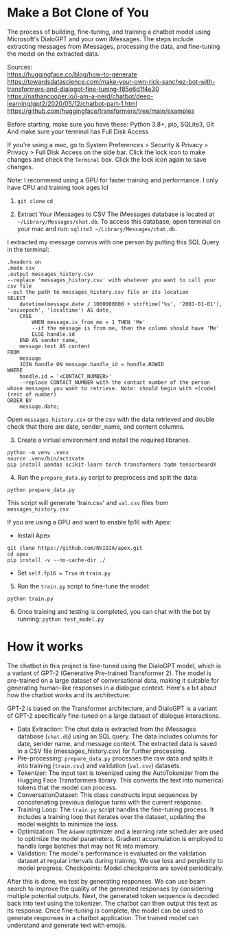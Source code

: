 # Make a Bot Clone of You

The process of building, fine-tuning, and training a chatbot model using Microsoft's DialoGPT and your own iMessages. The steps include extracting messages from iMessages, processing the data, and fine-tuning the model on the extracted data.

Sources: <br>
https://huggingface.co/blog/how-to-generate<br>
https://towardsdatascience.com/make-your-own-rick-sanchez-bot-with-transformers-and-dialogpt-fine-tuning-f85e6d1f4e30<br>
https://nathancooper.io/i-am-a-nerd/chatbot/deep-learning/gpt2/2020/05/12/chatbot-part-1.html<br>
https://github.com/huggingface/transformers/tree/main/examples<br>

Before starting, make sure you have these: Python 3.8+, pip, SQLite3, Git
And make sure your terminal has Full Disk Access

If you're using a mac, go to System Preferences > Security & Privacy > Privacy > Full Disk Access on the side bar. Click the lock icon to make changes and check the `Terminal` box. Click the lock icon again to save changes.

Note: I recommend using a GPU for faster training and performance. I only have CPU and training took ages lol

1) `git clone` 
`cd` 

2) Extract Your iMessages to CSV
The iMessages database is located at `~/Library/Messages/chat.db`. To access this database, open terminal on your mac and run: `sqlite3 ~/Library/Messages/chat.db`. 

I extracted my message convos with one person by putting this SQL Query in the terminal:
```
.headers on
.mode csv
.output messages_history.csv
--replace 'messages_history.csv' with whatever you want to call your csv file
--put the path to messages_history.csv file or its location
SELECT
    datetime(message.date / 1000000000 + strftime('%s', '2001-01-01'), 'unixepoch', 'localtime') AS date,
    CASE
        WHEN message.is_from_me = 1 THEN 'Me'
        --if the message is from me, then the column should have 'Me'
        ELSE handle.id
    END AS sender_name,
    message.text AS content
FROM
    message
    JOIN handle ON message.handle_id = handle.ROWID
WHERE
    handle.id = '<CONTACT_NUMBER>'
    --replace CONTACT_NUMBER with the contact number of the person whose messages you want to retrieve. Note: should begin with +(code)(rest of number)
ORDER BY
    message.date;
```
Open `messages_history.csv` or the csv with the data retrieved and double check that there are date, sender_name, and content columns.

3) Create a virtual environment and install the required libraries.
```
python -m venv .venv
source .venv/bin/activate
pip install pandas scikit-learn torch transformers tqdm tensorboardX
```

4) Run the `prepare_data.py` script to preprocess and split the data:
```
python prepare_data.py
```
This script will generate 'train.csv' and `val.csv` files from `messages_history.csv`

If you are using a GPU and want to enable fp16 with Apex:
- Install Apex
```
git clone https://github.com/NVIDIA/apex.git
cd apex
pip install -v --no-cache-dir ./
```
- Set `self.fp16 = True` in `train.py`

5) Run the `train.py` script to fine-tune the model:
```
python train.py
```
6) Once training and testing is completed, you can chat with the bot by running: `python test_model.py`

# How it works
The chatbot in this project is fine-tuned using the DialoGPT model, which is a variant of GPT-2 (Generative Pre-trained Transformer 2). The model is pre-trained on a large dataset of conversational data, making it suitable for generating human-like responses in a dialogue context. Here's a bit about how the chatbot works and its architecture:

GPT-2 is based on the Transformer architecture, and DialoGPT is a variant of GPT-2 specifically fine-tuned on a large dataset of dialogue interactions.

* Data Extraction: The chat data is extracted from the iMessages database (`chat.db`) using an SQL query. The data includes columns for date, sender name, and message content. The extracted data is saved in a CSV file (messages_history.csv) for further processing.
* Pre-processing: `prepare_data.py` processes the raw data and splits it into training (`train.csv`) and validation (`val.csv`) datasets.
* Tokenizer: The input text is tokenized using the AutoTokenizer from the Hugging Face Transformers library. This converts the text into numerical tokens that the model can process.
* ConversationDataset: This class constructs input sequences by concatenating previous dialogue turns with the current response.
* Training Loop: The `train.py` script handles the fine-tuning process. It includes a training loop that iterates over the dataset, updating the model weights to minimize the loss.
* Optimization: The `AdamW` optimizer and a learning rate scheduler are used to optimize the model parameters. Gradient accumulation is employed to handle large batches that may not fit into memory.
* Validation: The model's performance is evaluated on the validation dataset at regular intervals during training. We use loss and perplexity to model progress.
Checkpoints: Model checkpoints are saved periodically.

After this is done, we test by generating responses. We can use beam search to improve the quality of the generated responses by considering multiple potential outputs.
Next, the generated token sequence is decoded back into text using the tokenizer. The chatbot can then output this text as its response.
Once fine-tuning is complete, the model can be used to generate responses in a chatbot application. The trained model can understand and generate text with emojis.
